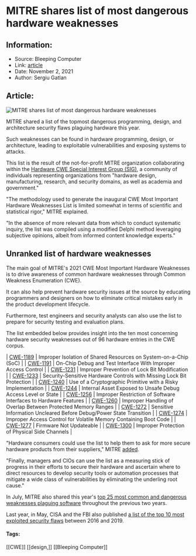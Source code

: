 # MITRE shares list of most dangerous hardware weaknesses
### 

## Information:
+ Source: Bleeping Computer
+ Link: [article](https://www.bleepingcomputer.com/news/security/mitre-shares-list-of-most-dangerous-hardware-weaknesses/)
+ Date: November 2, 2021
+ Author: Sergiu Gatlan


## Article:
![MITRE shares list of most dangerous hardware weaknesses](https://www.bleepstatic.com/content/hl-images/2021/07/22/Writing-List.jpg)


MITRE shared a list of the topmost dangerous programming, design, and architecture security flaws plaguing hardware this year.


Such weaknesses can be found in hardware programming, design, or architecture, leading to exploitable vulnerabilities and exposing systems to attacks.


This list is the result of the not-for-profit MITRE organization collaborating within the [Hardware CWE Special Interest Group (SIG)](https://cwe.mitre.org/documents/HW_CWE_SIG.pdf), a community of individuals representing organizations from "hardware design, manufacturing, research, and security domains, as well as academia and government."


"The methodology used to generate the inaugural CWE Most Important Hardware Weaknesses List is limited somewhat in terms of scientific and statistical rigor," MITRE explained.


"In the absence of more relevant data from which to conduct systematic inquiry, the list was compiled using a modified Delphi method leveraging subjective opinions, albeit from informed content knowledge experts."


Unranked list of hardware weaknesses
------------------------------------


The main goal of MITRE's 2021 CWE Most Important Hardware Weaknesses is to drive awareness of common hardware weaknesses through Common Weakness Enumeration (CWE).


It can also help prevent hardware security issues at the source by educating programmers and designers on how to eliminate critical mistakes early in the product development lifecycle.


Furthermore, test engineers and security analysts can also use the list to prepare for security testing and evaluation plans.


The list embedded below provides insight into the ten most concerning hardware security weaknesses out of 96 hardware entries in the CWE corpus.





| [CWE-1189](https://cwe.mitre.org/data/definitions/1189.html) | Improper Isolation of Shared Resources on System-on-a-Chip (SoC) |
| [CWE-1191](https://cwe.mitre.org/data/definitions/1191.html) | On-Chip Debug and Test Interface With Improper Access Control |
| [CWE-1231](https://cwe.mitre.org/data/definitions/1231.html) | Improper Prevention of Lock Bit Modification |
| [CWE-1233](https://cwe.mitre.org/data/definitions/1233.html) | Security-Sensitive Hardware Controls with Missing Lock Bit Protection |
| [CWE-1240](https://cwe.mitre.org/data/definitions/1240.html) | Use of a Cryptographic Primitive with a Risky Implementation |
| [CWE-1244](https://cwe.mitre.org/data/definitions/1244.html) | Internal Asset Exposed to Unsafe Debug Access Level or State |
| [CWE-1256](https://cwe.mitre.org/data/definitions/1256.html) | Improper Restriction of Software Interfaces to Hardware Features |
| [CWE-1260](https://cwe.mitre.org/data/definitions/1260.html) | Improper Handling of Overlap Between Protected Memory Ranges |
| [CWE-1272](https://cwe.mitre.org/data/definitions/1272.html) | Sensitive Information Uncleared Before Debug/Power State Transition |
| [CWE-1274](https://cwe.mitre.org/data/definitions/1274.html) | Improper Access Control for Volatile Memory Containing Boot Code |
| [CWE-1277](https://cwe.mitre.org/data/definitions/1277.html) | Firmware Not Updateable |
| [CWE-1300](https://cwe.mitre.org/data/definitions/1300.html) | Improper Protection of Physical Side Channels |


"Hardware consumers could use the list to help them to ask for more secure hardware products from their suppliers," MITRE [added](http://cwe.mitre.org/scoring/lists/2021_CWE_MIHW.html).


"Finally, managers and CIOs can use the list as a measuring stick of progress in their efforts to secure their hardware and ascertain where to direct resources to develop security tools or automation processes that mitigate a wide class of vulnerabilities by eliminating the underling root cause."


In July, MITRE also shared this year's [top 25 most common and dangerous weaknesses plaguing software](https://www.bleepingcomputer.com/news/security/mitre-updates-list-of-top-25-most-dangerous-software-bugs/) throughout the previous two years.


Last year, in May, CISA and the FBI also published [a list of the top 10 most exploited security flaws](https://www.bleepingcomputer.com/news/security/us-govt-shares-list-of-most-exploited-vulnerabilities-since-2016/) between 2016 and 2019.




#### Tags:
[[CWE]] [[design,]] [[Bleeping Computer]]
